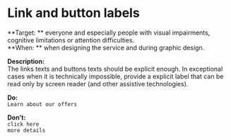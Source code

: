 # Link and button labels

<script>$(document).ready(function () {
    setBreadcrumb([
        {"label":"WCAG criteria by project phase - Design", "url": "./incontournables.html"},
        {"label":"Link and button labels"}
    ]);
});</script>

<span data-menuitem="incontournables"></span>

**Target: ** everyone and especially people with visual impairments, cognitive limitations or attention difficulties.  
**When: ** when designing the service and during graphic design.

**Description:**  
The links texts and buttons texts should be explicit enough.
In exceptional cases when it is technically impossible, provide a explicit label that can be read only by screen reader (and other assistive technologies).

**Do:**  
`Learn about our offers`
 
**Don’t:**  
`click here`  
`more details`

<!--  This file is part of a11y-guidelines | Our vision of mobile & web accessibility guidelines and best practices, with valid/invalid examples.
 Copyright (C) 2016  Orange SA
 See the Creative Commons Legal Code Attribution-ShareAlike 3.0 Unported License for more details (LICENSE file). -->